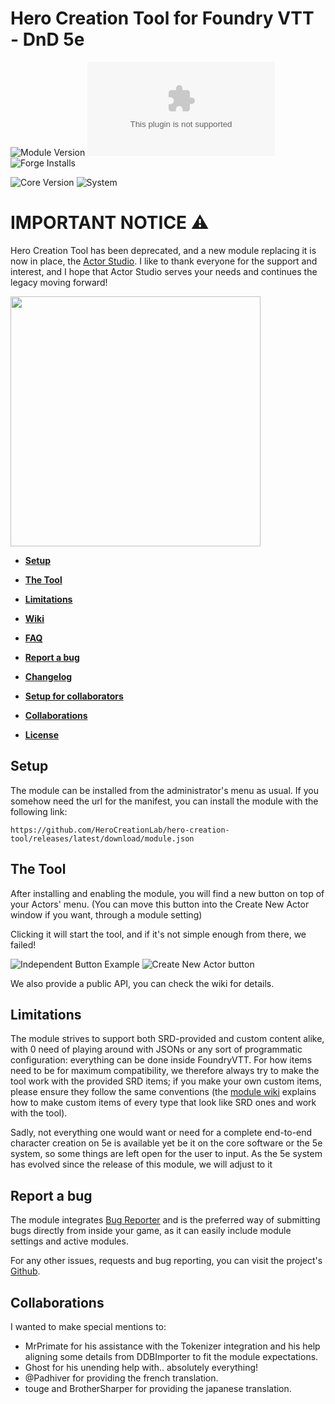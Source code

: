# Hero Creation Tool for Foundry VTT - DnD 5e

![Module Version](https://img.shields.io/github/v/release/HeroCreationLab/hero-creation-tool?color=blue)
![GitHub release (latest by date)](https://img.shields.io/github/downloads/HeroCreationLab/hero-creation-tool/latest/module.zip?color=purple)
![Forge Installs](https://img.shields.io/badge/dynamic/json?label=Forge%20Installs&query=package.installs&suffix=%25&url=https%3A%2F%2Fforge-vtt.com%2Fapi%2Fbazaar%2Fpackage%2Fhero-creation-tool&colorB=4aa94a)

![Core Version](https://img.shields.io/endpoint?url=https://foundryshields.com/version?url=https%3A%2F%2Fgithub.com%2FHeroCreationLab%2Fhero-creation-tool%2Freleases%2Fdownload%2Flatest%2Fmodule.json)
![System](https://img.shields.io/endpoint?url=https%3A%2F%2Ffoundryshields.com%2Fsystem%3FnameType%3Dfoundry%26showVersion%3D1%26url%3Dhttps%3A%2F%2Fgithub.com%2FHeroCreationLab%2Fhero-creation-tool%2Freleases%2Fdownload%2Flatest%2Fmodule.json)

<!--
[![ko-fi](https://ko-fi.com/img/githubbutton_sm.svg)](https://ko-fi.com/N4N88281M)
-->

# IMPORTANT NOTICE ⚠️
Hero Creation Tool has been deprecated, and a new module replacing it is now in place, the [Actor Studio](https://foundryvtt.com/packages/foundryvtt-actor-studio). I like to thank everyone for the support and interest, and I hope that Actor Studio serves your needs and continues the legacy moving forward!

<img src="src/assets/logo.png" width="400">

* **[Setup](#setup)**

* **[The Tool](#the-tool)**

* **[Limitations](#limitations)**

* **[Wiki](https://github.com/HeroCreationLab/hero-creation-tool/wiki)**

* **[FAQ](https://github.com/HeroCreationLab/hero-creation-tool/wiki/FAQ)**

* **[Report a bug](#report-a-bug)**

* **[Changelog](https://github.com/HeroCreationLab/hero-creation-tool/blob/main/docs/CHANGELOG.md)**

* **[Setup for collaborators](https://github.com/HeroCreationLab/hero-creation-tool/blob/main/docs/DEV-SETUP.md)**

* **[Collaborations](#collaborations)**

* **[License](https://github.com/HeroCreationLab/hero-creation-tool/blob/main/docs/LICENSE)**

## Setup

The module can be installed from the administrator's menu as usual. If you somehow need the url for the manifest, you can install the module with the following link:

```https://github.com/HeroCreationLab/hero-creation-tool/releases/latest/download/module.json```

## The Tool

After installing and enabling the module, you will find a new button on top of your Actors' menu. (You can move this button into the Create New Actor window if you want, through a module setting)

Clicking it will start the tool, and if it's not simple enough from there, we failed!

![Independent Button Example](examples/actors-directory-example.png) ![Create New Actor button](examples/create-new-actor-example.png)

We also provide a public API, you can check the wiki for details.

## Limitations

The module strives to support both SRD-provided and custom content alike, with 0 need of playing around with JSONs or any sort of programmatic configuration: everything can be done inside FoundryVTT. For how items need to be for maximum compatibility, we therefore always try to make the tool work with the provided SRD items; if you make your own custom items, please ensure they follow the same conventions (the [module wiki](https://github.com/HeroCreationLab/hero-creation-tool/wiki) explains how to make custom items of every type that look like SRD ones and work with the tool).

Sadly, not everything one would want or need for a complete end-to-end character creation on 5e is available yet be it on the core software or the 5e system, so some things are left open for the user to input. As the 5e system has evolved since the release of this module, we will adjust to it 

## Report a bug

The module integrates [Bug Reporter](https://foundryvtt.com/packages/bug-reporter) and is the preferred way of submitting bugs directly from inside your game, as it can easily include module settings and active modules.

For any other issues, requests and bug reporting, you can visit the project's [Github](https://github.com/HeroCreationLab/hero-creation-tool/issues).

## Collaborations

I wanted to make special mentions to:

* MrPrimate for his assistance with the Tokenizer integration and his help aligning some details from DDBImporter to fit the module expectations.
* Ghost for his unending help with.. absolutely everything!
* @Padhiver for providing the french translation.
* touge and BrotherSharper for providing the japanese translation.
